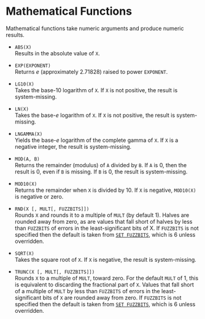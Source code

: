 # Mathematical Functions

Mathematical functions take numeric arguments and produce numeric
results.

* `ABS(X)`  
  Results in the absolute value of `X`.

* `EXP(EXPONENT)`  
  Returns *e* (approximately 2.71828) raised to power `EXPONENT`.

* `LG10(X)`  
  Takes the base-10 logarithm of `X`.  If `X` is not positive, the
  result is system-missing.

* `LN(X)`  
  Takes the base-*e* logarithm of `X`.  If `X` is not positive, the
  result is system-missing.

* `LNGAMMA(X)`  
  Yields the base-*e* logarithm of the complete gamma of `X`.  If `X` is
  a negative integer, the result is system-missing.

* `MOD(A, B)`  
  Returns the remainder (modulus) of `A` divided by `B`.  If `A` is 0,
  then the result is 0, even if `B` is missing.  If `B` is 0, the
  result is system-missing.

* `MOD10(X)`  
  Returns the remainder when `X` is divided by 10.  If `X` is
  negative, `MOD10(X)` is negative or zero.

* <a name="rnd">`RND(X [, MULT[, FUZZBITS]])`</a>  
  Rounds `X` and rounds it to a multiple of `MULT` (by default 1).
  Halves are rounded away from zero, as are values that fall short of
  halves by less than `FUZZBITS` of errors in the least-significant
  bits of X.  If `FUZZBITS` is not specified then the default is taken
  from [`SET FUZZBITS`](../../../commands/utilities/set.md#fuzzbits),
  which is 6 unless overridden.

* `SQRT(X)`  
  Takes the square root of `X`.  If `X` is negative, the result is
  system-missing.

* `TRUNC(X [, MULT[, FUZZBITS]])`  
  Rounds `X` to a multiple of `MULT`, toward zero.  For the default
  `MULT` of 1, this is equivalent to discarding the fractional part of
  `X`.  Values that fall short of a multiple of `MULT` by less than
  `FUZZBITS` of errors in the least-significant bits of `X` are
  rounded away from zero.  If `FUZZBITS` is not specified then the
  default is taken from [`SET
  FUZZBITS`](../../../commands/utilities/set.md#fuzzbits), which is 6
  unless overridden.

